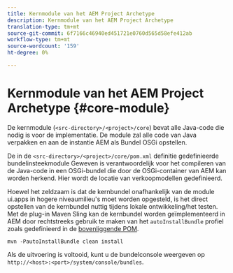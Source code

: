 ```yaml
---
title: Kernmodule van het AEM Project Archetype
description: Kernmodule van het AEM Project Archetype
translation-type: tm+mt
source-git-commit: 6f7166c46940ed451721e0760d565d58efe412ab
workflow-type: tm+mt
source-wordcount: '159'
ht-degree: 0%

---
```



# Kernmodule van het AEM Project Archetype {#core-module}

De kernmodule (`<src-directory>/<project>/core`) bevat alle Java-code die nodig is voor de implementatie. De module zal alle code van Java verpakken en aan de instantie AEM als Bundel OSGi opstellen.

De in de `<src-directory>/<project>/core/pom.xml` definitie gedefinieerde bundelinsteekmodule Geweven is verantwoordelijk voor het compileren van de Java-code in een OSGi-bundel die door de OSGi-container van AEM kan worden herkend. Hier wordt de locatie van verkoopmodellen gedefinieerd.

Hoewel het zeldzaam is dat de kernbundel onafhankelijk van de module ui.apps in hogere niveaumilieu&#39;s moet worden opgesteld, is het direct opstellen van de kernbundel nuttig tijdens lokale ontwikkeling/het testen. Met de plug-in Maven Sling kan de kernbundel worden geïmplementeerd in AEM door rechtstreeks gebruik te maken van het `autoInstallBundle` profiel zoals gedefinieerd in de [bovenliggende POM](/help/developing/archetype/using.md#parent-pom).

```
mvn -PautoInstallBundle clean install
```

Als de uitvoering is voltooid, kunt u de bundelconsole weergeven op `http://<host>:<port>/system/console/bundles`.

